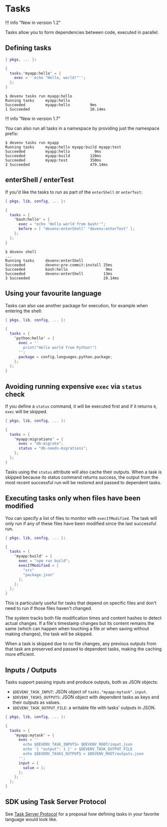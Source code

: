 # Tasks

!!! info "New in version 1.2"

Tasks allow you to form dependencies between code, executed in parallel.

## Defining tasks

```nix title="devenv.nix"
{ pkgs, ... }:

{
  tasks."myapp:hello" = {
    exec = ''echo "Hello, world!"'';
  };
}
```

```shell-session
$ devenv tasks run myapp:hello
Running tasks     myapp:hello
Succeeded         myapp:hello         9ms
1 Succeeded                           10.14ms
```

!!! info "New in version 1.7"

You can also run all tasks in a namespace by providing just the namespace prefix:

```shell-session
$ devenv tasks run myapp
Running tasks     myapp:hello myapp:build myapp:test
Succeeded         myapp:hello           9ms
Succeeded         myapp:build         120ms
Succeeded         myapp:test          350ms
3 Succeeded                           479.14ms
```

## enterShell / enterTest

If you'd like the tasks to run as part of the `enterShell` or `enterTest`:

```nix title="devenv.nix"
{ pkgs, lib, config, ... }:

{
  tasks = {
    "bash:hello" = {
      exec = "echo 'Hello world from bash!'";
      before = [ "devenv:enterShell" "devenv:enterTest" ];
    };
  };
}
```

```shell-session
$ devenv shell
...
Running tasks     devenv:enterShell
Succeeded         devenv:pre-commit:install 25ms
Succeeded         bash:hello                 9ms
Succeeded         devenv:enterShell         13ms
3 Succeeded                                 28.14ms
```

## Using your favourite language

Tasks can also use another package for execution, for example when entering the shell:

```nix title="devenv.nix"
{ pkgs, lib, config, ... }:

{
  tasks = {
    "python:hello" = {
      exec = ''
        print("Hello world from Python!")
      '';
      package = config.languages.python.package;
    };
  };
}
```

## Avoiding running expensive `exec` via `status` check

If you define a `status` command, it will be executed first and if it returns `0`, `exec` will be skipped.

```nix title="devenv.nix"
{ pkgs, lib, config, ... }:

{
  tasks = {
    "myapp:migrations" = {
      exec = "db-migrate";
      status = "db-needs-migrations";
    };
  };
}
```

Tasks using the `status` attribute will also cache their outputs. When a task is skipped because its status command returns success, the output from the most recent successful run will be restored and passed to dependent tasks.

## Executing tasks only when files have been modified

You can specify a list of files to monitor with `execIfModified`. The task will only run if any of these files have been modified since the last successful run.

```nix title="devenv.nix"
{ pkgs, lib, config, ... }:

{
  tasks = {
    "myapp:build" = {
      exec = "npm run build";
      execIfModified = [
        "src"
        "package.json"
      ];
    };
  };
}
```

This is particularly useful for tasks that depend on specific files and don't need to run if those files haven't changed.

The system tracks both file modification times and content hashes to detect actual changes. If a file's timestamp changes but its content remains the same (which can happen when touching a file or when saving without making changes), the task will be skipped.

When a task is skipped due to no file changes, any previous outputs from that task are preserved and passed to dependent tasks, making the caching more efficient.

## Inputs / Outputs

Tasks support passing inputs and produce outputs, both as JSON objects:

- `$DEVENV_TASK_INPUT`: JSON object of  `tasks."myapp:mytask".input`.
- `$DEVENV_TASKS_OUTPUTS`: JSON object with dependent tasks as keys and their outputs as values.
- `$DEVENV_TASK_OUTPUT_FILE`: a writable file with tasks' outputs in JSON.

```nix title="devenv.nix"
{ pkgs, lib, config, ... }:

{
  tasks = {
    "myapp:mytask" = {
      exec = ''
        echo $DEVENV_TASK_INPUTS> $DEVENV_ROOT/input.json
        echo '{ "output": 1 }' > $DEVENV_TASK_OUTPUT_FILE
        echo $DEVENV_TASKS_OUTPUTS > $DEVENV_ROOT/outputs.json
      '';
      input = {
        value = 1;
      };
    };
  };
}
```

## SDK using Task Server Protocol

See [Task Server Protocol](https://github.com/cachix/devenv/issues/1457) for a proposal how defining tasks in your favorite language would look like.

